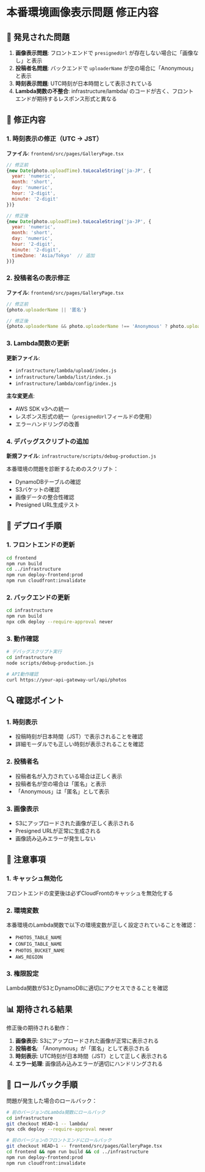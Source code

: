 # 本番環境画像表示問題 修正内容

## 🐛 発見された問題

1. **画像表示問題**: フロントエンドで `presignedUrl` が存在しない場合に「画像なし」と表示
2. **投稿者名問題**: バックエンドで `uploaderName` が空の場合に「Anonymous」と表示
3. **時刻表示問題**: UTC時刻が日本時間として表示されている
4. **Lambda関数の不整合**: infrastructure/lambda/ のコードが古く、フロントエンドが期待するレスポンス形式と異なる

## 🔧 修正内容

### 1. 時刻表示の修正（UTC → JST）

**ファイル**: `frontend/src/pages/GalleryPage.tsx`

```javascript
// 修正前
{new Date(photo.uploadTime).toLocaleString('ja-JP', {
  year: 'numeric',
  month: 'short',
  day: 'numeric',
  hour: '2-digit',
  minute: '2-digit'
})}

// 修正後
{new Date(photo.uploadTime).toLocaleString('ja-JP', {
  year: 'numeric',
  month: 'short',
  day: 'numeric',
  hour: '2-digit',
  minute: '2-digit',
  timeZone: 'Asia/Tokyo'  // 追加
})}
```

### 2. 投稿者名の表示修正

**ファイル**: `frontend/src/pages/GalleryPage.tsx`

```javascript
// 修正前
{photo.uploaderName || '匿名'}

// 修正後
{photo.uploaderName && photo.uploaderName !== 'Anonymous' ? photo.uploaderName : '匿名'}
```

### 3. Lambda関数の更新

**更新ファイル**:
- `infrastructure/lambda/upload/index.js`
- `infrastructure/lambda/list/index.js`
- `infrastructure/lambda/config/index.js`

**主な変更点**:
- AWS SDK v3への統一
- レスポンス形式の統一（`presignedUrl`フィールドの使用）
- エラーハンドリングの改善

### 4. デバッグスクリプトの追加

**新規ファイル**: `infrastructure/scripts/debug-production.js`

本番環境の問題を診断するためのスクリプト：
- DynamoDBテーブルの確認
- S3バケットの確認
- 画像データの整合性確認
- Presigned URL生成テスト

## 🚀 デプロイ手順

### 1. フロントエンドの更新
```bash
cd frontend
npm run build
cd ../infrastructure
npm run deploy-frontend:prod
npm run cloudfront:invalidate
```

### 2. バックエンドの更新
```bash
cd infrastructure
npm run build
npx cdk deploy --require-approval never
```

### 3. 動作確認
```bash
# デバッグスクリプト実行
cd infrastructure
node scripts/debug-production.js

# API動作確認
curl https://your-api-gateway-url/api/photos
```

## 🔍 確認ポイント

### 1. 時刻表示
- 投稿時刻が日本時間（JST）で表示されることを確認
- 詳細モーダルでも正しい時刻が表示されることを確認

### 2. 投稿者名
- 投稿者名が入力されている場合は正しく表示
- 投稿者名が空の場合は「匿名」と表示
- 「Anonymous」は「匿名」として表示

### 3. 画像表示
- S3にアップロードされた画像が正しく表示される
- Presigned URLが正常に生成される
- 画像読み込みエラーが発生しない

## 🚨 注意事項

### 1. キャッシュ無効化
フロントエンドの変更後は必ずCloudFrontのキャッシュを無効化する

### 2. 環境変数
本番環境のLambda関数で以下の環境変数が正しく設定されていることを確認：
- `PHOTOS_TABLE_NAME`
- `CONFIG_TABLE_NAME`
- `PHOTOS_BUCKET_NAME`
- `AWS_REGION`

### 3. 権限設定
Lambda関数がS3とDynamoDBに適切にアクセスできることを確認

## 📊 期待される結果

修正後の期待される動作：

1. **画像表示**: S3にアップロードされた画像が正常に表示される
2. **投稿者名**: 「Anonymous」が「匿名」として表示される
3. **時刻表示**: UTC時刻が日本時間（JST）として正しく表示される
4. **エラー処理**: 画像読み込みエラーが適切にハンドリングされる

## 🔄 ロールバック手順

問題が発生した場合のロールバック：

```bash
# 前のバージョンのLambda関数にロールバック
cd infrastructure
git checkout HEAD~1 -- lambda/
npx cdk deploy --require-approval never

# 前のバージョンのフロントエンドにロールバック
git checkout HEAD~1 -- frontend/src/pages/GalleryPage.tsx
cd frontend && npm run build && cd ../infrastructure
npm run deploy-frontend:prod
npm run cloudfront:invalidate
```